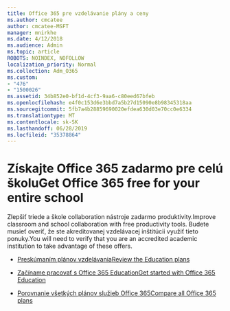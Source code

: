 ```yaml
---
title: Office 365 pre vzdelávanie plány a ceny
ms.author: cmcatee
author: cmcatee-MSFT
manager: mnirkhe
ms.date: 4/12/2018
ms.audience: Admin
ms.topic: article
ROBOTS: NOINDEX, NOFOLLOW
localization_priority: Normal
ms.collection: Adm_O365
ms.custom:
- "476"
- "1500026"
ms.assetid: 34b852e0-bf1d-4cf3-9aa6-c80eed67bfeb
ms.openlocfilehash: e4f0c153d6e3bbd7a5b27d15090e8b98345318aa
ms.sourcegitcommit: 5fb7a4b28859690020efdea630d03e70cc0e6334
ms.translationtype: MT
ms.contentlocale: sk-SK
ms.lasthandoff: 06/28/2019
ms.locfileid: "35378864"
---
```

# <a name="get-office-365-free-for-your-entire-school"></a><span data-ttu-id="f03c5-102">Získajte Office 365 zadarmo pre celú školu</span><span class="sxs-lookup"><span data-stu-id="f03c5-102">Get Office 365 free for your entire school</span></span>

<span data-ttu-id="f03c5-103">Zlepšiť triede a škole collaboration nástroje zadarmo produktivity.</span><span class="sxs-lookup"><span data-stu-id="f03c5-103">Improve classroom and school collaboration with free productivity tools.</span></span> <span data-ttu-id="f03c5-104">Budete musieť overiť, že ste akreditovanej vzdelávacej inštitúcii využiť tieto ponuky.</span><span class="sxs-lookup"><span data-stu-id="f03c5-104">You will need to verify that you are an accredited academic institution to take advantage of these offers.</span></span>
  
- [<span data-ttu-id="f03c5-105">Preskúmaním plánov vzdelávania</span><span class="sxs-lookup"><span data-stu-id="f03c5-105">Review the Education plans</span></span>](https://products.office.com/academic/compare-office-365-education-plans)

- [<span data-ttu-id="f03c5-106">Začíname pracovať s Office 365 Education</span><span class="sxs-lookup"><span data-stu-id="f03c5-106">Get started with Office 365 Education</span></span>](https://support.office.com/article/ab02abe5-a1ee-458c-b749-5b44416ccf1)

- [<span data-ttu-id="f03c5-107">Porovnanie všetkých plánov služieb Office 365</span><span class="sxs-lookup"><span data-stu-id="f03c5-107">Compare all Office 365 plans</span></span>](https://products.office.com/business/compare-more-office-365-for-business-plans)
